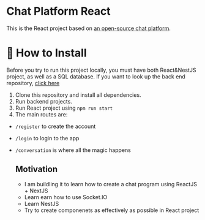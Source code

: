 # Chat Platform React
This is the React project based on [an open-source chat platform](https://github.com/stuyy/chat-platform-react). 




# 🔧 How to Install
Before you try to run this project locally, you must have both React&NestJS project, as well as  a SQL database. If you want to look up the back end repository, [click here](https://github.com/call203/chatapp-nest)

1. Clone this repository and install all dependencies.
2. Run backend projects.
3. Run React project using `npm run start`
4. The main routes are:
- `/register` to create the account
- `/login` to login to the app
- `/conversation` is where all the magic happens

  ## Motivation
  - I am buildling it to learn how to create a chat program using ReactJS + NextJS
  - Learn earn how to use Socket.IO
  - Learn NestJS
  - Try to create componenets as effectively as possible in React project
  

